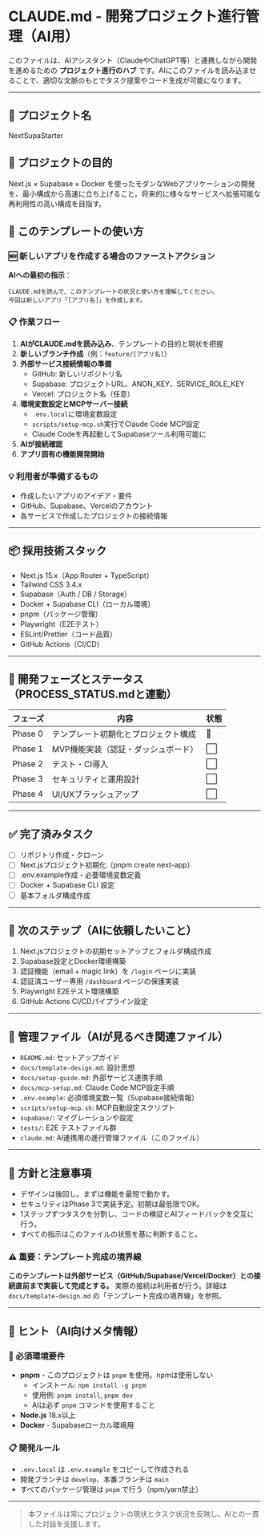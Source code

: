 # CLAUDE.md - 開発プロジェクト進行管理（AI用）

このファイルは、AIアシスタント（ClaudeやChatGPT等）と連携しながら開発を進めるための **プロジェクト進行のハブ** です。AIにこのファイルを読み込ませることで、適切な文脈のもとでタスク提案やコード生成が可能になります。

---

## 🧭 プロジェクト名

NextSupaStarter

## 🎯 プロジェクトの目的

Next.js × Supabase × Docker を使ったモダンなWebアプリケーションの開発を、最小構成から高速に立ち上げること。将来的に様々なサービスへ拡張可能な再利用性の高い構成を目指す。

## 🚀 このテンプレートの使い方

### 🆕 新しいアプリを作成する場合のファーストアクション

**AIへの最初の指示**：
```
CLAUDE.mdを読んで、このテンプレートの状況と使い方を理解してください。
今回は新しいアプリ「[アプリ名]」を作成します。
```

### 📋 作業フロー
1. **AIがCLAUDE.mdを読み込み**、テンプレートの目的と現状を把握
2. **新しいブランチ作成**（例：`feature/[アプリ名]`）
3. **外部サービス接続情報の準備**
   - GitHub: 新しいリポジトリ名
   - Supabase: プロジェクトURL、ANON_KEY、SERVICE_ROLE_KEY
   - Vercel: プロジェクト名（任意）
4. **環境変数設定とMCPサーバー接続**
   - `.env.local`に環境変数設定
   - `scripts/setup-mcp.sh`実行でClaude Code MCP設定
   - Claude Codeを再起動してSupabaseツール利用可能に
5. **AIが接続確認**
6. **アプリ固有の機能開発開始**

### 💡 利用者が準備するもの
- 作成したいアプリのアイデア・要件
- GitHub、Supabase、Vercelのアカウント
- 各サービスで作成したプロジェクトの接続情報

---

## 📦 採用技術スタック

* Next.js 15.x（App Router + TypeScript）
* Tailwind CSS 3.4.x
* Supabase（Auth / DB / Storage）
* Docker + Supabase CLI（ローカル環境）
* pnpm（パッケージ管理）
* Playwright（E2Eテスト）
* ESLint/Prettier（コード品質）
* GitHub Actions（CI/CD）

---

## 🔄 開発フェーズとステータス（PROCESS\_STATUS.mdと連動）

| フェーズ    | 内容                  | 状態 |
| ------- | ------------------- | -- |
| Phase 0 | テンプレート初期化とプロジェクト構成 | 🚧  |
| Phase 1 | MVP機能実装（認証・ダッシュボード） | ⬜  |
| Phase 2 | テスト・CI導入            | ⬜  |
| Phase 3 | セキュリティと運用設計         | ⬜  |
| Phase 4 | UI/UXブラッシュアップ       | ⬜  |

---

## ✅ 完了済みタスク

* [ ] リポジトリ作成・クローン
* [ ] Next.jsプロジェクト初期化（pnpm create next-app）
* [ ] .env.example作成・必要環境変数定義
* [ ] Docker + Supabase CLI 設定
* [ ] 基本フォルダ構成作成

---

## 🚧 次のステップ（AIに依頼したいこと）

1. Next.jsプロジェクトの初期セットアップとフォルダ構成作成
2. Supabase設定とDocker環境構築
3. 認証機能（email + magic link）を `/login` ページに実装
4. 認証済ユーザー専用 `/dashboard` ページの保護実装
5. Playwright E2Eテスト環境構築
6. GitHub Actions CI/CDパイプライン設定

---

## 📂 管理ファイル（AIが見るべき関連ファイル）

* `README.md`: セットアップガイド
* `docs/template-design.md`: 設計思想
* `docs/setup-guide.md`: 外部サービス連携手順
* `docs/mcp-setup.md`: Claude Code MCP設定手順
* `.env.example`: 必須環境変数一覧（Supabase接続情報）
* `scripts/setup-mcp.sh`: MCP自動設定スクリプト
* `supabase/`: マイグレーションや設定
* `tests/`: E2E テストファイル群
* `claude.md`: AI連携用の進行管理ファイル（このファイル）

---

## 📌 方針と注意事項

* デザインは後回し。まずは機能を最短で動かす。
* セキュリティはPhase 3で実装予定。初期は最低限でOK。
* 1ステップずつタスクを分割し、コードの検証とAIフィードバックを交互に行う。
* すべての指示はこのファイルの状態を基に判断すること。

### ⚠️ **重要：テンプレート完成の境界線**

**このテンプレートは外部サービス（GitHub/Supabase/Vercel/Docker）との接続直前まで実装して完成とする。**
実際の接続は利用者が行う。詳細は `docs/template-design.md` の「テンプレート完成の境界線」を参照。

---

## 🧠 ヒント（AI向けメタ情報）

### 🔧 必須環境要件
* **pnpm** - このプロジェクトは `pnpm` を使用。npmは使用しない
  - インストール: `npm install -g pnpm`
  - 使用例: `pnpm install`, `pnpm dev`
  - AIは必ず `pnpm` コマンドを使用すること
* **Node.js** 18.x以上
* **Docker** - Supabaseローカル環境用

### 📋 開発ルール
* `.env.local` は `.env.example` をコピーして作成される
* 開発ブランチは `develop`、本番ブランチは `main`
* すべてのパッケージ管理は `pnpm` で行う（npm/yarn禁止）

---

> 本ファイルは常にプロジェクトの現状とタスク状況を反映し、AIとの一貫した対話を支援します。
